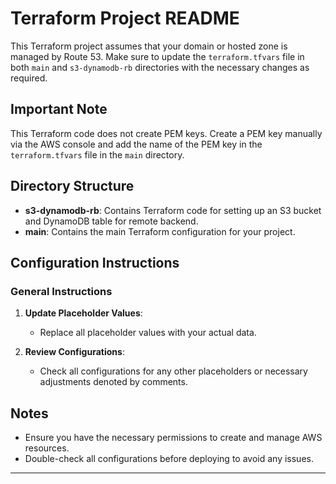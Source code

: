 # Terraform Project README

This Terraform project assumes that your domain or hosted zone is managed by Route 53. Make sure to update the `terraform.tfvars` file in both `main` and `s3-dynamodb-rb` directories with the necessary changes as required.

## Important Note

This Terraform code does not create PEM keys. Create a PEM key manually via the AWS console and add the name of the PEM key in the `terraform.tfvars` file in the `main` directory.

## Directory Structure

- **s3-dynamodb-rb**: Contains Terraform code for setting up an S3 bucket and DynamoDB table for remote backend.
- **main**: Contains the main Terraform configuration for your project.

## Configuration Instructions

### General Instructions

1. **Update Placeholder Values**:

   - Replace all placeholder values with your actual data.

2. **Review Configurations**:
   - Check all configurations for any other placeholders or necessary adjustments denoted by comments.

## Notes

- Ensure you have the necessary permissions to create and manage AWS resources.
- Double-check all configurations before deploying to avoid any issues.

---
